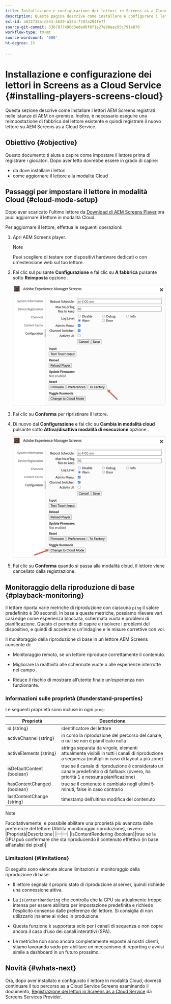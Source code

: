 ```yaml
---
title: Installazione e configurazione dei lettori in Screens as a Cloud Service
description: Questa pagina descrive come installare e configurare i lettori in Screens as a Cloud Service.
exl-id: a022738a-c543-4629-a244-f70fa294fe7f
source-git-commit: 3367977496d3edad0f6f1e27e98eac95c791e870
workflow-type: tm+mt
source-wordcount: '600'
ht-degree: 1%

---
```


# Installazione e configurazione dei lettori in Screens as a Cloud Service {#installing-players-screens-cloud}

Questa sezione descrive come installare i lettori AEM Screens registrati nelle istanze di AEM on-premise. Inoltre, è necessario eseguire una reimpostazione di fabbrica del lettore esistente e quindi registrare il nuovo lettore su AEM Screens as a Cloud Service.

## Obiettivo {#objective}

Questo documento ti aiuta a capire come impostare il lettore prima di registrare i giocatori. Dopo aver letto dovrebbe essere in grado di capire:

* da dove installare i lettori
* come aggiornare il lettore alla modalità Cloud

## Passaggi per impostare il lettore in modalità Cloud {#cloud-mode-setup}

Dopo aver scaricato l&#39;ultimo lettore da [Download di AEM Screens Player](https://download.macromedia.com/screens/),ora puoi aggiornare il lettore in modalità Cloud.

Per aggiornare il lettore, effettua le seguenti operazioni:

1. Apri AEM Screens player.

   >[!NOTE]
   >Puoi scegliere di testare con dispositivi hardware dedicati o con un&#39;estensione web sul tuo lettore.

1. Fai clic sul pulsante **Configurazione** e fai clic su **A fabbrica** pulsante sotto **Reimposta** opzione .

   ![immagine](/help/screens-cloud/assets/player/installplayer-2.png)

1. Fai clic su **Conferma** per ripristinare il lettore.

1. Di nuovo dal **Configurazione** e fai clic su **Cambia in modalità cloud** pulsante sotto **Attiva/disattiva modalità di esecuzione** opzione .

   ![immagine](/help/screens-cloud/assets/player/installplayer-1.png)

1. Fai clic su **Conferma** quando si passa alla modalità cloud, il lettore viene cancellato dalla registrazione.

## Monitoraggio della riproduzione di base {#playback-monitoring}

Il lettore riporta varie metriche di riproduzione con ciascuna `ping` il valore predefinito è 30 secondi. In base a queste metriche, possiamo rilevare vari casi edge come esperienza bloccata, schermata vuota e problemi di pianificazione. Questo ci permette di capire e risolvere i problemi del dispositivo, e quindi di accelerare un&#39;indagine e le misure correttive con voi.

Il monitoraggio della riproduzione di base in un lettore AEM Screens consente di:

* Monitoraggio remoto, se un lettore riproduce correttamente il contenuto.

* Migliorare la reattività alle schermate vuote o alle esperienze interrotte nel campo .

* Riduce il rischio di mostrare all’utente finale un’esperienza non funzionante.

### Informazioni sulle proprietà {#understand-properties}

Le seguenti proprietà sono incluse in ogni `ping`:

| Proprietà | Descrizione |
|---|---|
| id {string} | identificatore del lettore |
| activeChannel {string} | in corso la riproduzione del percorso del canale, o null se non è pianificato nulla |
| activeElements {string} | stringa separata da virgole, elementi attualmente visibili in tutti i canali di riproduzione a sequenza (multipli in caso di layout a più zone) |
| isDefaultContent {boolean} | true se il canale di riproduzione è considerato un canale predefinito o di fallback (ovvero, ha priorità 1 e nessuna pianificazione) |
| hasContentChanged {boolean} | true se il contenuto è cambiato negli ultimi 5 minuti, false in caso contrario |
| lastContentChange {string} | timestamp dell’ultima modifica del contenuto |

>[!NOTE]
>Facoltativamente, è possibile abilitare una proprietà più avanzata dalle preferenze del lettore (Abilita monitoraggio riproduzione), ovvero:
>|Proprietà|Descrizione|
>|—|—|
>|isContentRendering {boolean}|true se la GPU può confermare che sta riproducendo il contenuto effettivo (in base all&#39;analisi dei pixel)|

### Limitazioni  {#limitations}

Di seguito sono elencate alcune limitazioni al monitoraggio della riproduzione di base:

* Il lettore segnala il proprio stato di riproduzione al server, quindi richiede una connessione attiva.

* La `isContentRendering` che controlla che la GPU sia attualmente troppo intensa per essere abilitata per impostazione predefinita e richiede l&#39;esplicito consenso dalle preferenze del lettore. Si consiglia di non utilizzarlo insieme ai video in produzione.

* Questa funzione è supportata solo per i canali di sequenza e non copre ancora il caso d’uso dei canali interattivi (SPA).

* Le metriche non sono ancora completamente esposte ai nostri clienti, stiamo lavorando sodo per abilitare un meccanismo di reporting e avvisi simile a dashboard in un futuro prossimo.

## Novità {#whats-next}

Ora, dopo aver installato e configurato il lettore in modalità Cloud, dovresti continuare il tuo percorso as a Cloud Service Screens esaminando il documento, [Registrazione dei lettori in Screens as a Cloud Service](/help/screens-cloud/managing-players-registration/registering-players-screens-cloud.md) da Screens Services Provider.
